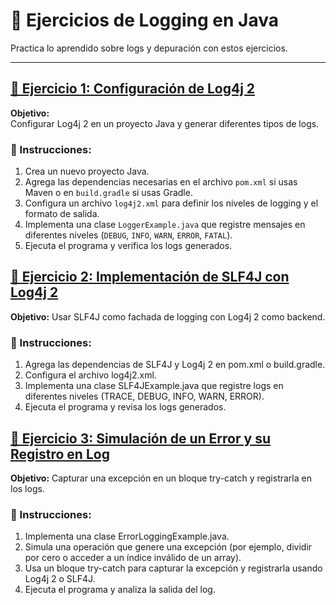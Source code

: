 # 📌 Ejercicios de Logging en Java

Practica lo aprendido sobre logs y depuración con estos ejercicios.

---

## [📝 Ejercicio 1: Configuración de Log4j 2](exercise_1/src/main/java/com/code/LoggerExample.java)

**Objetivo:**  
Configurar Log4j 2 en un proyecto Java y generar diferentes tipos de logs.

### 🔹 Instrucciones:
1. Crea un nuevo proyecto Java.
2. Agrega las dependencias necesarias en el archivo `pom.xml` si usas Maven o en `build.gradle` si usas Gradle.
3. Configura un archivo `log4j2.xml` para definir los niveles de logging y el formato de salida.
4. Implementa una clase `LoggerExample.java` que registre mensajes en diferentes niveles (`DEBUG`, `INFO`, `WARN`, `ERROR`, `FATAL`).
5. Ejecuta el programa y verifica los logs generados.


## [📝 Ejercicio 2: Implementación de SLF4J con Log4j 2](exercise_2/src/main/java/com/code/SLF4JExample.java)

**Objetivo:** 
Usar SLF4J como fachada de logging con Log4j 2 como backend.

### 🔹 Instrucciones:
1. Agrega las dependencias de SLF4J y Log4j 2 en pom.xml o build.gradle.
2. Configura el archivo log4j2.xml.
3. Implementa una clase SLF4JExample.java que registre logs en diferentes niveles (TRACE, DEBUG, INFO, WARN, ERROR).
4. Ejecuta el programa y revisa los logs generados.


##  [📝 Ejercicio 3: Simulación de un Error y su Registro en Log](exercise_3/src/main/java/com/code/ErrorLoggingExample.java)

**Objetivo:** 
Capturar una excepción en un bloque try-catch y registrarla en los logs.

### 🔹 Instrucciones:
1. Implementa una clase ErrorLoggingExample.java.
2. Simula una operación que genere una excepción (por ejemplo, dividir por cero o acceder a un índice inválido de un array).
3. Usa un bloque try-catch para capturar la excepción y registrarla usando Log4j 2 o SLF4J.
4. Ejecuta el programa y analiza la salida del log.